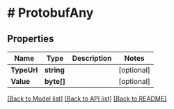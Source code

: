 # # ProtobufAny


## Properties 


Name | Type | Description | Notes
------------ | ------------- | ------------- | -------------
**TypeUrl**| **string** |   | [optional]
**Value**| **byte[]** |   | [optional]


[[Back to Model list]](../../README.md#models) [[Back to API list]](../../README.md#endpoints) [[Back to README]](../../README.md)

